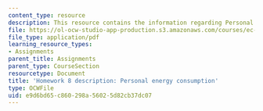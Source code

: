 ```yaml
---
content_type: resource
description: This resource contains the information regarding Personal energy consumption.
file: https://ol-ocw-studio-app-production.s3.amazonaws.com/courses/ec-701j-d-lab-i-development-fall-2009/e9d6bd65c860298a56025d82cb37dc07_MITEC_701JF09_hw8.pdf
file_type: application/pdf
learning_resource_types:
- Assignments
parent_title: Assignments
parent_type: CourseSection
resourcetype: Document
title: 'Homework 8 description: Personal energy consumption'
type: OCWFile
uid: e9d6bd65-c860-298a-5602-5d82cb37dc07
---
```

